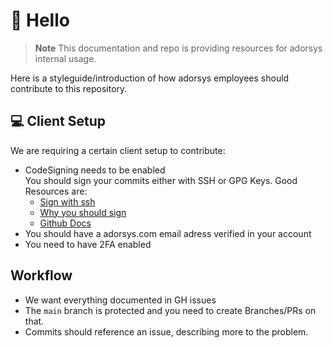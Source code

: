 # :wave: Hello
> **Note**
> This documentation and repo is providing resources for adorsys internal usage.

Here is a styleguide/introduction of how adorsys employees should contribute to
this repository.

## :computer: Client Setup
We are requiring a certain client setup to contribute:
* CodeSigning needs to be enabled  
  You should sign your commits either with SSH or GPG Keys. Good Resources are:
  * [Sign with ssh](https://calebhearth.com/sign-git-with-ssh)
  * [Why you should sign](https://withblue.ink/2020/05/17/how-and-why-to-sign-git-commits.html)
  * [Github Docs](https://docs.github.com/en/authentication/managing-commit-signature-verification/signing-commits)
* You should have a adorsys.com email adress verified in your account
* You need to have 2FA enabled

## Workflow
* We want everything documented in GH issues
* The `main` branch is protected and you need to create Branches/PRs on that.
* Commits should reference an issue, describing more to the problem.

